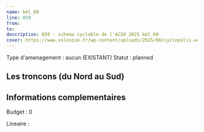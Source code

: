 ```yaml
---
name: kml_60 
line: 859
from: 
to:  
description: 859 - schema cyclable de l'ACSO 2025 kml_60 
cover: https://www.velooise.fr/wp-content/uploads/2025/08/cyclopolis-acso-859.jpg
---
```

Type d'amenagement : aucun (EXISTANT)
Statut : planned
## Les troncons (du Nord au Sud)

## Informations complementaires

Budget  : 0 

Lineaire :

